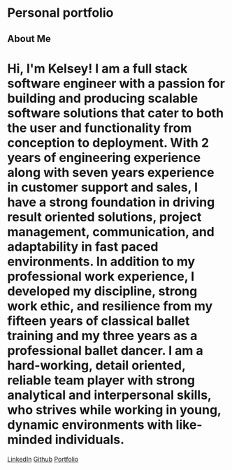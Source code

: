 # Personal portfolio

## About Me
# Hi, I'm Kelsey! I am a full stack software engineer with a passion for building and producing scalable software solutions that cater to both the user and functionality from conception to deployment. With 2 years of engineering experience along with seven years experience in customer support and sales, I have a strong foundation in driving result oriented solutions, project management, communication, and adaptability in fast paced environments. In addition to my professional work experience, I developed my discipline, strong work ethic, and resilience from my fifteen years of classical ballet training and my three years as a professional ballet dancer. I am a hard-working, detail oriented, reliable team player with strong analytical and interpersonal skills, who strives while working in young, dynamic environments with like-minded individuals.

[LinkedIn](https://www.linkedin.com/in/kelseywhallon/)
[Github](https://github.com/kelseywhallon)
[Portfolio](https://www.kelseywhallon.com)
